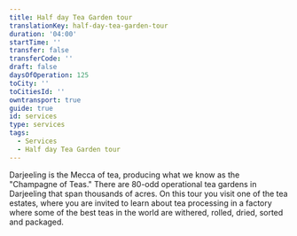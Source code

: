 ```yaml
---
title: Half day Tea Garden tour
translationKey: half-day-tea-garden-tour
duration: '04:00'
startTime: ''
transfer: false
transferCode: ''
draft: false
daysOfOperation: 125
toCity: ''
toCitiesId: ''
owntransport: true
guide: true
id: services
type: services
tags:
  - Services
  - Half day Tea Garden tour
---
```

Darjeeling is the Mecca of tea, producing what we know as the "Champagne of Teas." There are 80-odd operational tea gardens in Darjeeling that span thousands of acres. On this tour you visit one of the tea estates, where you are invited to learn about tea processing in a factory where some of the best teas in the world are withered, rolled, dried, sorted and packaged.